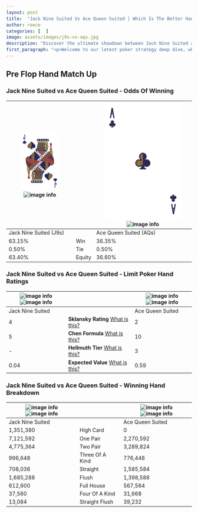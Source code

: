 ```yaml
---
layout: post
title:  "Jack Nine Suited Vs Ace Queen Suited | Which Is The Better Hand In Poker? A Complete Guide"
author: reece
categories: [  ]
image: assets/images/j9s-vs-aqs.jpg
description: "Discover the ultimate showdown between Jack Nine Suited and Ace Queen Suited in poker! Uncover the odds, strategies, and scenarios where one hand triumphs over the other. Get ready to up your poker game with this thrilling analysis."
first_paragraph: "<p>Welcome to our latest poker strategy deep dive, where we're pitting two distinct hands against each other in a high-stakes showdown: Jack Nine Suited vs Ace Queen Suited.</p><p>In the dynamic world of poker, every decision counts, and knowing which hand holds the upper hand is key to your success at the table.</p><p>In this article, we'll dissect these two hands, explore the scenarios where one dominates the other, and equip you with the knowledge to make strategic choices that can tip the odds in your favor.</p><p>Get ready to unravel the intriguing dynamics of these poker hands and elevate your game to new heights.</p>"
---
```




[comment]: # (sp0)

## Pre Flop Hand Match Up

<div class="table hand-ratings" markdown="1"> 



### Jack Nine Suited vs Ace Queen Suited - Odds Of Winning


    
| ![image info](assets/images/hand1/J.png) ![image info](assets/images/hand1/9s.png) |  | ![image info](assets/images/hand2/A.png) ![image info](assets/images/hand2/qs.png) |
| -------- | -------- | -------- |
| Jack Nine Suited (J9s) |  | Ace Queen Suited (AQs) |
| 63.15% | Win | 36.35% |
| 0.50% | Tie | 0.50% |
| 63.40% | Equity | 36.60% |




[comment]: # (sp1)



### Jack Nine Suited vs Ace Queen Suited - Limit Poker Hand Ratings


    
| ![image info](https://www.riverpairs.com/assets/images/hand1/J.png) ![image info](https://www.riverpairs.com/assets/images/hand1/9s.png) |  | ![image info](https://www.riverpairs.com/assets/images/hand2/A.png) ![image info](https://www.riverpairs.com/assets/images/hand2/qs.png) |
| -------- | -------- | -------- |
| Jack Nine Suited |  | Ace Queen Suited |
| 4 | **Sklansky Rating** [What is this?](/sklansky-rating-explained) | 2 |
| 5 | **Chen Formula** [What is this?](/chen-formula-explained) | 10 |
| - | **Hellmuth Tier** [What is this?](/Hellmuth-tier-explained) | 3 |
| 0.04 | **Expected Value** [What is this?](/expected-value-explained) | 0.59 |




[comment]: # (sp2)



### Jack Nine Suited vs Ace Queen Suited - Winning Hand Breakdown


    
| ![image info](https://www.riverpairs.com/assets/images/hand1/J.png) ![image info](https://www.riverpairs.com/assets/images/hand1/9s.png) |  | ![image info](https://www.riverpairs.com/assets/images/hand2/A.png) ![image info](https://www.riverpairs.com/assets/images/hand2/qs.png) |
| -------- | -------- | -------- |
| Jack Nine Suited |  | Ace Queen Suited |
| 1,351,380 | High Card | 0 |
| 7,121,592 | One Pair | 2,270,592 |
| 4,775,364 | Two Pair | 3,289,824 |
| 996,648 | Three Of A Kind | 776,448 |
| 708,036 | Straight | 1,585,584 |
| 1,685,288 | Flush | 1,398,588 |
| 612,600 | Full House | 567,564 |
| 37,560 | Four Of A Kind | 31,668 |
| 13,084 | Straight Flush | 39,232 |




[comment]: # (sp3)



</div>

[comment]: # (sp4)



[comment]: # (sp5)


